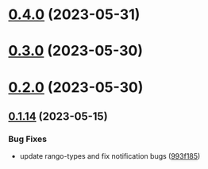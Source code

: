 # [0.4.0](https://github.com/rango-exchange/rango-client/compare/provider-binance-chain-wallet@0.3.0...provider-binance-chain-wallet@0.4.0) (2023-05-31)



# [0.3.0](https://github.com/rango-exchange/rango-client/compare/provider-binance-chain-wallet@0.2.0...provider-binance-chain-wallet@0.3.0) (2023-05-30)



# [0.2.0](https://github.com/rango-exchange/rango-client/compare/provider-binance-chain-wallet@0.1.15...provider-binance-chain-wallet@0.2.0) (2023-05-30)



## [0.1.14](https://github.com/rango-exchange/rango-client/compare/provider-binance-chain-wallet@0.1.13...provider-binance-chain-wallet@0.1.14) (2023-05-15)


### Bug Fixes

* update rango-types and fix notification bugs ([993f185](https://github.com/rango-exchange/rango-client/commit/993f185e0b8c5e5e15a2c65ba2d85d1f9c8daa90))



